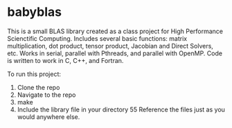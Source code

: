 babyblas
========

This is a small BLAS library created as a class project for High Performance Scienctific Computing. Includes several basic functions: matrix multiplication, dot product, tensor product, Jacobian and Direct Solvers, etc. Works in serial, parallel with Pthreads, and parallel with OpenMP. Code is written to work in C, C++, and Fortran.

To run this project:
1. Clone the repo
2. Navigate to the repo
3. make
4. Include the library file in your directory
55 Reference the files just as you would anywhere else.
